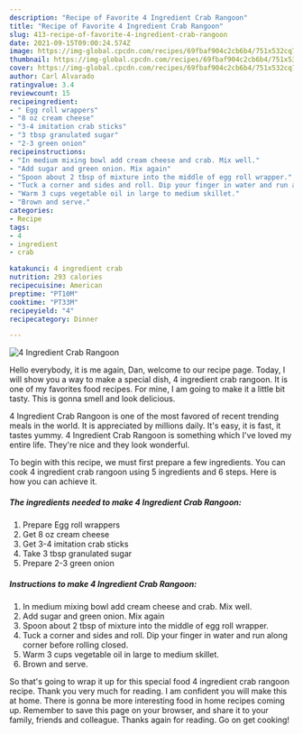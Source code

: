 ```yaml
---
description: "Recipe of Favorite 4 Ingredient Crab Rangoon"
title: "Recipe of Favorite 4 Ingredient Crab Rangoon"
slug: 413-recipe-of-favorite-4-ingredient-crab-rangoon
date: 2021-09-15T09:00:24.574Z
image: https://img-global.cpcdn.com/recipes/69fbaf904c2cb6b4/751x532cq70/4-ingredient-crab-rangoon-recipe-main-photo.jpg
thumbnail: https://img-global.cpcdn.com/recipes/69fbaf904c2cb6b4/751x532cq70/4-ingredient-crab-rangoon-recipe-main-photo.jpg
cover: https://img-global.cpcdn.com/recipes/69fbaf904c2cb6b4/751x532cq70/4-ingredient-crab-rangoon-recipe-main-photo.jpg
author: Carl Alvarado
ratingvalue: 3.4
reviewcount: 15
recipeingredient:
- " Egg roll wrappers"
- "8 oz cream cheese"
- "3-4 imitation crab sticks"
- "3 tbsp granulated sugar"
- "2-3 green onion"
recipeinstructions:
- "In medium mixing bowl add cream cheese and crab. Mix well."
- "Add sugar and green onion. Mix again"
- "Spoon about 2 tbsp of mixture into the middle of egg roll wrapper."
- "Tuck a corner and sides and roll. Dip your finger in water and run along corner before rolling closed."
- "Warm 3 cups vegetable oil in large to medium skillet."
- "Brown and serve."
categories:
- Recipe
tags:
- 4
- ingredient
- crab

katakunci: 4 ingredient crab 
nutrition: 293 calories
recipecuisine: American
preptime: "PT10M"
cooktime: "PT33M"
recipeyield: "4"
recipecategory: Dinner

---
```



![4 Ingredient Crab Rangoon](https://img-global.cpcdn.com/recipes/69fbaf904c2cb6b4/751x532cq70/4-ingredient-crab-rangoon-recipe-main-photo.jpg)

Hello everybody, it is me again, Dan, welcome to our recipe page. Today, I will show you a way to make a special dish, 4 ingredient crab rangoon. It is one of my favorites food recipes. For mine, I am going to make it a little bit tasty. This is gonna smell and look delicious.

4 Ingredient Crab Rangoon is one of the most favored of recent trending meals in the world. It is appreciated by millions daily. It's easy, it is fast, it tastes yummy. 4 Ingredient Crab Rangoon is something which I've loved my entire life. They're nice and they look wonderful.




To begin with this recipe, we must first prepare a few ingredients. You can cook 4 ingredient crab rangoon using 5 ingredients and 6 steps. Here is how you can achieve it.

<!--inarticleads1-->

##### The ingredients needed to make 4 Ingredient Crab Rangoon:

1. Prepare  Egg roll wrappers
1. Get 8 oz cream cheese
1. Get 3-4 imitation crab sticks
1. Take 3 tbsp granulated sugar
1. Prepare 2-3 green onion




<!--inarticleads2-->

##### Instructions to make 4 Ingredient Crab Rangoon:

1. In medium mixing bowl add cream cheese and crab. Mix well.
1. Add sugar and green onion. Mix again
1. Spoon about 2 tbsp of mixture into the middle of egg roll wrapper.
1. Tuck a corner and sides and roll. Dip your finger in water and run along corner before rolling closed.
1. Warm 3 cups vegetable oil in large to medium skillet.
1. Brown and serve.




So that's going to wrap it up for this special food 4 ingredient crab rangoon recipe. Thank you very much for reading. I am confident you will make this at home. There is gonna be more interesting food in home recipes coming up. Remember to save this page on your browser, and share it to your family, friends and colleague. Thanks again for reading. Go on get cooking!
